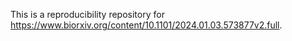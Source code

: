 This is a reproducibility repository for https://www.biorxiv.org/content/10.1101/2024.01.03.573877v2.full.
